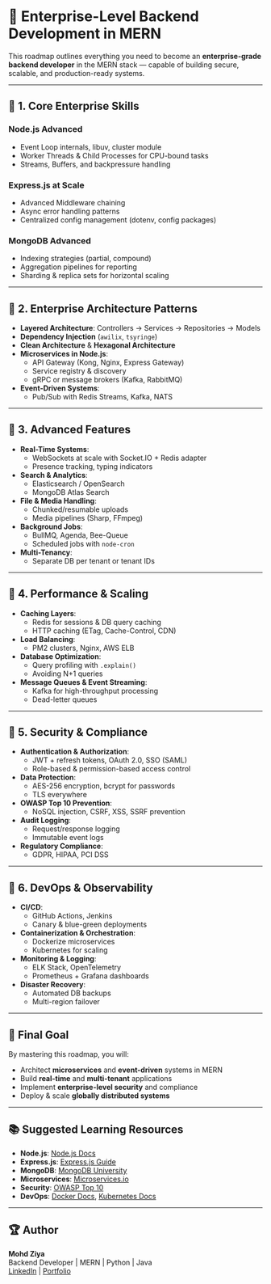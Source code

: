 # 🚀 Enterprise-Level Backend Development in MERN

This roadmap outlines everything you need to become an **enterprise-grade backend developer** in the MERN stack — capable of building secure, scalable, and production-ready systems.

---

## 📌 1. Core Enterprise Skills

### Node.js Advanced
- Event Loop internals, libuv, cluster module
- Worker Threads & Child Processes for CPU-bound tasks
- Streams, Buffers, and backpressure handling

### Express.js at Scale
- Advanced Middleware chaining
- Async error handling patterns
- Centralized config management (dotenv, config packages)

### MongoDB Advanced
- Indexing strategies (partial, compound)
- Aggregation pipelines for reporting
- Sharding & replica sets for horizontal scaling

---

## 📌 2. Enterprise Architecture Patterns

- **Layered Architecture**: Controllers → Services → Repositories → Models
- **Dependency Injection** (`awilix`, `tsyringe`)
- **Clean Architecture** & **Hexagonal Architecture**
- **Microservices in Node.js**:
  - API Gateway (Kong, Nginx, Express Gateway)
  - Service registry & discovery
  - gRPC or message brokers (Kafka, RabbitMQ)
- **Event-Driven Systems**:
  - Pub/Sub with Redis Streams, Kafka, NATS

---

## 📌 3. Advanced Features

- **Real-Time Systems**:
  - WebSockets at scale with Socket.IO + Redis adapter
  - Presence tracking, typing indicators
- **Search & Analytics**:
  - Elasticsearch / OpenSearch
  - MongoDB Atlas Search
- **File & Media Handling**:
  - Chunked/resumable uploads
  - Media pipelines (Sharp, FFmpeg)
- **Background Jobs**:
  - BullMQ, Agenda, Bee-Queue
  - Scheduled jobs with `node-cron`
- **Multi-Tenancy**:
  - Separate DB per tenant or tenant IDs

---

## 📌 4. Performance & Scaling

- **Caching Layers**:
  - Redis for sessions & DB query caching
  - HTTP caching (ETag, Cache-Control, CDN)
- **Load Balancing**:
  - PM2 clusters, Nginx, AWS ELB
- **Database Optimization**:
  - Query profiling with `.explain()`
  - Avoiding N+1 queries
- **Message Queues & Event Streaming**:
  - Kafka for high-throughput processing
  - Dead-letter queues

---

## 📌 5. Security & Compliance

- **Authentication & Authorization**:
  - JWT + refresh tokens, OAuth 2.0, SSO (SAML)
  - Role-based & permission-based access control
- **Data Protection**:
  - AES-256 encryption, bcrypt for passwords
  - TLS everywhere
- **OWASP Top 10 Prevention**:
  - NoSQL injection, CSRF, XSS, SSRF prevention
- **Audit Logging**:
  - Request/response logging
  - Immutable event logs
- **Regulatory Compliance**:
  - GDPR, HIPAA, PCI DSS

---

## 📌 6. DevOps & Observability

- **CI/CD**:
  - GitHub Actions, Jenkins
  - Canary & blue-green deployments
- **Containerization & Orchestration**:
  - Dockerize microservices
  - Kubernetes for scaling
- **Monitoring & Logging**:
  - ELK Stack, OpenTelemetry
  - Prometheus + Grafana dashboards
- **Disaster Recovery**:
  - Automated DB backups
  - Multi-region failover

---

## 🎯 Final Goal
By mastering this roadmap, you will:
- Architect **microservices** and **event-driven** systems in MERN
- Build **real-time** and **multi-tenant** applications
- Implement **enterprise-level security** and compliance
- Deploy & scale **globally distributed systems**

---

## 📚 Suggested Learning Resources

- **Node.js**: [Node.js Docs](https://nodejs.org/en/docs/)
- **Express.js**: [Express.js Guide](https://expressjs.com/en/guide/routing.html)
- **MongoDB**: [MongoDB University](https://learn.mongodb.com/)
- **Microservices**: [Microservices.io](https://microservices.io/)
- **Security**: [OWASP Top 10](https://owasp.org/www-project-top-ten/)
- **DevOps**: [Docker Docs](https://docs.docker.com/), [Kubernetes Docs](https://kubernetes.io/docs/)

---

## 🏆 Author
**Mohd Ziya**  
Backend Developer | MERN | Python | Java  
[LinkedIn](https://linkedin.com/in/mohdziya) | [Portfolio](https://mohdziya.netlify.app)

